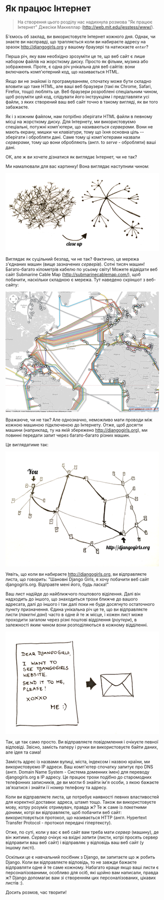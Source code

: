 # Як працює Інтернет

> На створення цього розділу нас надихнула розмова "Як працює Інтернет" Джесіки Маккеллар (http://web.mit.edu/jesstess/www/).

Б'ємось об заклад, ви використовуєте Інтернет кожного дня. Однак, чи знаєте ви насправді, що трапляється коли ви набираєте адресу на зразок http://djangogirls.org у вашому браузері та натискаєте `enter`?

Перша річ, яку вам необхідно зрозуміти це те, що веб сайт є лише набором файлів на жорсткому диску. Просто як фільми, музика або зображення. Проте, є одна річ унікальна для веб сайтів: вони включають комп'ютерний код, що називається HTML.

Якщо ви не знайомі із програмуванням, спочатку може бути складно вловити що таке HTML, але ваші веб браузери (такі як Chrome, Safari, Firefox, тощо) люблять це. Веб браузери розроблені спеціальним чином, щоб розуміти цей код, слідувати його інструкціям і представляти усі файли, з яких створений ваш веб сайт точно в такому вигляді, як ви того забажаєте.

Як і з кожним файлом, нам потрібно зберігати HTML файли в певному місці на жорсткому диску. Для Інтернету, ми використовуємо спеціальні, потужні комп'ютери, що називаються *серверами*. Вони не мають екрану, мишки чи клавіатури, тому що їхня основна ціль -- зберігати і обробляти дані. Саме тому ці комп'ютерами назвали *серверами*, тому що вони обробляють (англ. to *serve* - обробляти) ваші дані.

OK, але ж ви хочете дізнатися як виглядає Інтернет, чи не так?

Ми намалювали для вас картинку! Вона виглядає наступним чином:

![Figure 1.1](images/internet_1.png)

Виглядає як суцільний безлад, чи не так? Фактично, це мережа з'єднаних машин (вище зазначених *серверів*). Сотні тисяч машин! Багато-багато кілометрів кабелю по усьому світу! Можете відвідати веб сайт Submarine Cable Map (http://submarinecablemap.com/), щоб побачити, наскільки складною є мережа. Тут наведено скріншот з веб-сайту:

![Figure 1.2](images/internet_3.png)

Вражаюче, чи не так? Але однозначно, неможливо мати проводи між кожною машиною підключеною до Інтернету. Отже, щоб досягти машини (наприклад, ту на якій збережено http://djangogirls.org), ми повинні передати запит через багато-багато різних машин.

Це виглядатиме так:

![Figure 1.3](images/internet_2.png)

Уявіть, що коли ви набираєте http://djangogirls.org, ви відправляєте листа, що говорить: "Шановні Django Girls, я хочу побачити веб сайт djangogirls.org. Відправте мені його, будь ласка!"

Ваш лист надійде до найближчого поштового віділення. Далі він надходить до іншого, що знаходиться трохи ближче до вашого адресата, далі до іншого і так далі поки не буде досягнуто остаточного пункту призначення. Єдина унікальна річ це те, що ви відправляєте листи (*пакетні дані*) часто в одне й те ж місце, і кожен лист може проходити загалом через різні поштові відділення (*роутери*), в залежності яким чином вони розподіляються в кожному відділенні.

![Figure 1.4](images/internet_4.png)

Так, це так само просто. Ви відправляєте повідомлення і очікуєте певної відповіді. Звісно, замість паперу і ручки ви використовуєте байти даних, але ідея та сама!

Замість адрес із назвами вулиці, міста, індексом і назвою країни, ми використовуємо IP адреси. Ваш комп'ютер спочатку запитує про DNS (англ. Domain Name System - Система доменних імен) для переводу djangogirls.org в IP адресу. Це працює трохи подібно до старомодних телефонних записників, де ви могли б знайти ім'я особи, з якою бажаєте зв'язатися і знайти її номер телефону та адресу.

Коли ви відправляєте листа, це потребує наявності певних властивостей для коректної доставки: адреса, штамп тощо. Також ви використовуєте мову, котру розуміє отримувач, правда ж? Те ж саме із *пакетними даними*, котрі ви відправляєте, щоб побачити веб сайт: використовується протокол, що називається HTTP (англ. Hypertext Transfer Protocol - протокол передачі гіпертексту).

Отже, по суті, коли у вас є веб сайт вам треба мати *сервер* (машину), де він житиме. *Сервер* очікує на вхідні *запити* (листи, котрі просять сервер відправити ваш веб сайт) і відправляє у відповідь ваш веб сайт (у іншому листі).

Оскільки це є навчальний посібник з Django, ви запитаєте що ж робить Django. Коли ви відправляєте відповідь, то не завжди бажаєте відправляти одне й те саме кожному. Набагато краще якщо ваші листи є персоналізованими, особливо для осіб, які щойно вам написали, правда ж? Django допомагає вам зі створенням цих персоналізованих, цікавих листів :).

Досить розмов, час творити!
